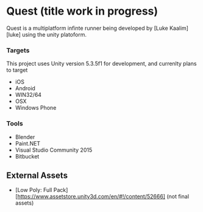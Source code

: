 # Quest (title work in progress)

Quest is a multiplatform infinte runner being developed by [Luke Kaalim][luke] using the unity platoform.

### Targets

This project uses Unity version 5.3.5f1 for development, and currenlty plans to target

 - iOS
 - Android
 - WIN32/64
 - OSX
 - Windows Phone

### Tools

 - Blender
 - Paint.NET
 - Visual Studio Community 2015
 - Bitbucket

## External Assets

 - [Low Poly: Full Pack][https://www.assetstore.unity3d.com/en/#!/content/52666] (not final assets)